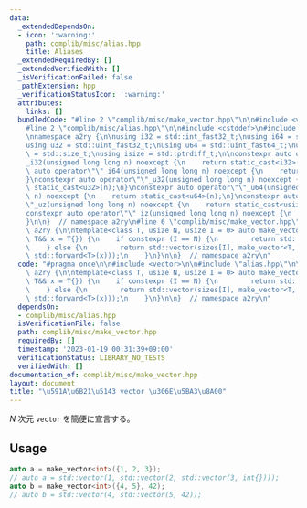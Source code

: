 ```yaml
---
data:
  _extendedDependsOn:
  - icon: ':warning:'
    path: complib/misc/alias.hpp
    title: Aliases
  _extendedRequiredBy: []
  _extendedVerifiedWith: []
  _isVerificationFailed: false
  _pathExtension: hpp
  _verificationStatusIcon: ':warning:'
  attributes:
    links: []
  bundledCode: "#line 2 \"complib/misc/make_vector.hpp\"\n\n#include <vector>\n\n\
    #line 2 \"complib/misc/alias.hpp\"\n\n#include <cstddef>\n#include <cstdint>\n\
    \nnamespace a2ry {\n\nusing i32 = std::int_fast32_t;\nusing i64 = std::int_fast64_t;\n\
    using u32 = std::uint_fast32_t;\nusing u64 = std::uint_fast64_t;\nusing usize\
    \ = std::size_t;\nusing isize = std::ptrdiff_t;\n\nconstexpr auto operator\"\"\
    _i32(unsigned long long n) noexcept {\n    return static_cast<i32>(n);\n}\nconstexpr\
    \ auto operator\"\"_i64(unsigned long long n) noexcept {\n    return static_cast<i64>(n);\n\
    }\nconstexpr auto operator\"\"_u32(unsigned long long n) noexcept {\n    return\
    \ static_cast<u32>(n);\n}\nconstexpr auto operator\"\"_u64(unsigned long long\
    \ n) noexcept {\n    return static_cast<u64>(n);\n}\nconstexpr auto operator\"\
    \"_uz(unsigned long long n) noexcept {\n    return static_cast<usize>(n);\n}\n\
    constexpr auto operator\"\"_iz(unsigned long long n) noexcept {\n    return static_cast<isize>(n);\n\
    }\n\n}  // namespace a2ry\n#line 6 \"complib/misc/make_vector.hpp\"\n\nnamespace\
    \ a2ry {\n\ntemplate<class T, usize N, usize I = 0> auto make_vector(usize (&&sizes)[N],\
    \ T&& x = T{}) {\n    if constexpr (I == N) {\n        return std::forward<T>(x);\n\
    \    } else {\n        return std::vector(sizes[I], make_vector<T, N, I + 1>(std::forward<usize[N]>(sizes),\
    \ std::forward<T>(x)));\n    }\n}\n\n}  // namespace a2ry\n"
  code: "#pragma once\n\n#include <vector>\n\n#include \"alias.hpp\"\n\nnamespace\
    \ a2ry {\n\ntemplate<class T, usize N, usize I = 0> auto make_vector(usize (&&sizes)[N],\
    \ T&& x = T{}) {\n    if constexpr (I == N) {\n        return std::forward<T>(x);\n\
    \    } else {\n        return std::vector(sizes[I], make_vector<T, N, I + 1>(std::forward<usize[N]>(sizes),\
    \ std::forward<T>(x)));\n    }\n}\n\n}  // namespace a2ry\n"
  dependsOn:
  - complib/misc/alias.hpp
  isVerificationFile: false
  path: complib/misc/make_vector.hpp
  requiredBy: []
  timestamp: '2023-01-19 00:31:39+09:00'
  verificationStatus: LIBRARY_NO_TESTS
  verifiedWith: []
documentation_of: complib/misc/make_vector.hpp
layout: document
title: "\u591A\u6B21\u5143 vector \u306E\u5BA3\u8A00"
---
```


$N$ 次元 `vector` を簡便に宣言する。

## Usage

```c++
auto a = make_vector<int>({1, 2, 3});
// auto a = std::vector(1, std::vector(2, std::vector(3, int{})));
auto b = make_vector<int>({4, 5}, 42);
// auto b = std::vector(4, std::vector(5, 42));
```
